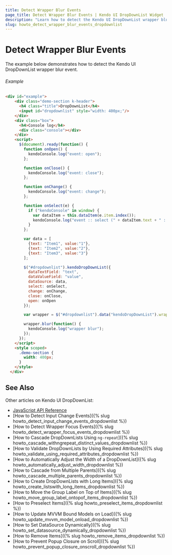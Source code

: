 ```yaml
---
title: Detect Wrapper Blur Events
page_title: Detect Wrapper Blur Events | Kendo UI DropDownList Widget
description: "Learn how to detect the Kendo UI DropDownList wrapper blur event."
slug: howto_detect_wrapper_blur_events_dropdownlist
---
```


# Detect Wrapper Blur Events

The example below demonstrates how to detect the Kendo UI DropDownList wrapper blur event.

###### Example

```html
<div id="example">
    <div class="demo-section k-header">
      <h4 class="title">DropDownList</h4>
      <input id="dropdownlist" style="width: 400px;"/>
    </div>
    <div class="box">                
      <h4>Console log</h4>
      <div class="console"></div>
    </div>
    <script>
      $(document).ready(function() {
        function onOpen() {
          kendoConsole.log("event: open");
        };

        function onClose() {
          kendoConsole.log("event: close");
        };

        function onChange() {
          kendoConsole.log("event: change");
        };

        function onSelect(e) {
          if ("kendoConsole" in window) {
            var dataItem = this.dataItem(e.item.index());
            kendoConsole.log("event :: select (" + dataItem.text + " : " + dataItem.value + ")" );
          }
        };

        var data = [
          {text: "Item1", value:"1"},
          {text: "Item2", value:"2"},
          {text: "Item3", value:"3"}
        ];

        $("#dropdownlist").kendoDropDownList({
          dataTextField: "text",
          dataValueField: "value",
          dataSource: data,
          select: onSelect,
          change: onChange,
          close: onClose,
          open: onOpen
        });

        var wrapper = $("#dropdownlist").data("kendoDropDownList").wrapper;

        wrapper.blur(function() {
          kendoConsole.log("wrapper blur");
        });
      });
    </script>            
    <style scoped>
      .demo-section {
        width: 400px;
      }
    </style>   
  </div>
```

## See Also

Other articles on Kendo UI DropDownList:

* [JavaScript API Reference](/api/javascript/ui/dropdownlist)
* [How to Detect Input Change Events]({% slug howto_detect_input_change_events_dropdownlist %})
* [How to Detect Wrapper Focus Events]({% slug howto_detect_wrapper_focus_events_dropdownlist %})
* [How to Cascade DropDownLists Using `ng-repeat`]({% slug howto_cascade_withngrepeat_distinct_values_dropdownlist %})
* [How to Validate DropDownLists by Using Required Attributes]({% slug howto_validate_using_required_attributes_dropdownlist %})
* [How to Automatically Adjust the Width of a DropDownList]({% slug howto_automatically_adjust_width_dropdownlist %})
* [How to Cascade from Multiple Parents]({% slug howto_cascade_multiple_parents_dropdownlist %})
* [How to Create DropDownLists with Long Items]({% slug howto_create_listswith_long_items_dropdownlist %})
* [How to Move the Group Label on Top of Items]({% slug howto_move_group_label_ontopof_items_dropdownlist %})
* [How to Preselect Items]({% slug howto_preselect_items_dropdownlist %})
* [How to Update MVVM Bound Models on Load]({% slug howto_update_mvvm_model_onload_dropdownlist %})
* [How to Set DataSource Dynamically]({% slug howto_set_datasource_dynamically_dropdownlist %})
* [How to Remove Items]({% slug howto_remove_items_dropdownlist %})
* [How to Prevent Popup Closure on Scroll]({% slug howto_prevent_popup_closure_onscroll_dropdownlist %})
